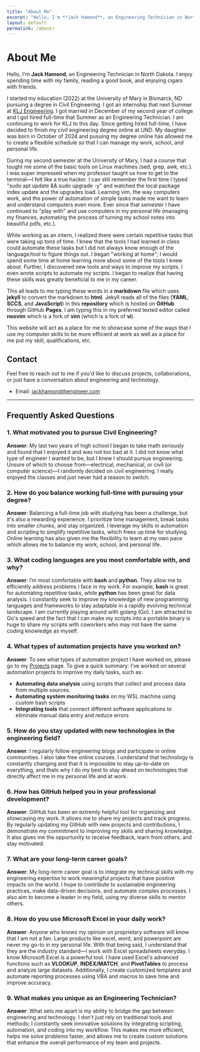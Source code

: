 ```yaml
---
title: "About Me"
excerpt: "Hello, I'm **Jack Hamond**, an Engineering Technician in North Dakota. I enjoy spending time with my family, reading a good book, and enjoying cigars with friends."
layout: default
permalink: /about/
---
```


# About Me

Hello, I'm **Jack Hamond**, an Engineering Technician in North Dakota. I enjoy spending time with my family, reading a good book, and enjoying cigars with friends. 

I started my education (2022) at the University of Mary in Bismarck, ND pursuing a degree in Civil Engineering. I got an internship that next Summer at [KLJ Engineering](https://kljeng.com/). I got married in December of my second year of college and I got hired full-time that Summer as an Engineering Technician. I am continuing to work for KLJ to this day. Since getting hired full-time, I have decided to finish my civil engineering degree online at UND. My daughter was born in October of 2024 and pusuing my degree online has allowed me to create a flexibile schedule so that I can manage my work, school, and personal life.

During my second semester at the University of Mary, I had a course that tought me some of the basic tools on Linux machines (sed, grep, awk, etc.). I was super impressed when my professor taught us how to get to the terminal&mdash;I felt like a true hacker. I can still remember the first time I typed "sudo apt update && sudo upgrade -y" and watched the local package index update and the upgrades load. Learning vim, the way computers work, and the power of automation of simple tasks made me want to learn and understand computers even more. Ever since that semester I have continued to "play with" and use computers in my personal life (managing my finances, automating the process of turning my school notes into beautiful pdfs, etc.).

While working as an intern, I realized there were certain repetitive tasks that were taking up tons of time. I knew that the tools I had learned in class could automate these tasks but I did not always know enough of the language/tool to figure things out. I began "working at home"; I would spend some time at home learning more about some of the tools I knew about. Further, I discovered new tools and ways to improve my scripts. I even wrote scripts to automate my scripts. I began to realize that having these skills was greatly beneficial to me in my career.

This all leads to me typing these words in a **markdown** file which uses **jekyll** to convert the markdown to **html**. Jekyll reads all of the files (**YAML**, **SCCS**, and **JavaScript**) in this **repository** which is hosted on **GitHub** through GitHub **Pages**. I am typing this in my preferred texted editor called **neovim** which is a fork of **vim** (which is a fork of **vi**).

This website will act as a place for me to showcase some of the ways that I use my computer skills to be more efficient at work as well as a place for me put my skill, qualifications, etc.

## Contact

Feel free to reach out to me if you'd like to discuss projects, collaborations, or just have a conversation about engineering and technology.

- Email: [jackhamond@engineer.com](mailto:jackhamond@engineer.com)

---

## Frequently Asked Questions

### 1. **What motivated you to pursue Civil Engineering?**
   **Answer**:
   My last two years of high school I began to take math seriously and found that I enjoyed it and was not too bad at it. I did not know what type of engineer I wanted to be, but I knew I should pursue engineering. Unsure of which to choose from&mdash;electrical, mechanical, or civil (or computer science)&mdash;I randomly decided on civil engineering. I really enjoyed the classes and just never had a reason to switch. 

### 2. **How do you balance working full-time with pursuing your degree?**
   **Answer**:
   Balancing a full-time job with studying has been a challenge, but it's also a rewarding experience. I prioritize time management, break tasks into smaller chunks, and stay organized. I leverage my skills in automation and scripting to simplify repetitive tasks, which frees up time for studying. Online learning has also given me the flexibility to learn at my own pace which allows me to balance my work, school, and personal life.

### 3. **What coding languages are you most comfortable with, and why?**
   **Answer**:
   I’m most comfortable with **bash** and **python**. They allow me to efficiently address problems I face in my work. For example, **bash** is great for automating repetitive tasks, while **python** has been great for data analysis. I constantly seek to improve my knowledge of new programming languages and frameworks to stay adaptable in a rapidly evolving technical landscape. I am currently playing around with golang (Go). I am attracted to Go's speed and the fact that I can make my scripts into a portable binary is huge to share my scripts with coworkers who may not have the same coding knowledge as myself.

### 4. **What types of automation projects have you worked on?**
   **Answer**:
   To see what types of automation project I have worked on, please go to my [Projects](/projects) page. To give a quick summary: I’ve worked on several automation projects to improve my daily tasks, such as:
   - **Automating data analysis** using scripts that collect and process data from multiple sources.
   - **Automating system monitoring tasks** on my WSL machine using custom bash scripts
   - **Integrating tools** that connect different software applications to eliminate manual data entry and reduce errors

### 5. **How do you stay updated with new technologies in the engineering field?**
   **Answer**:
   I regularly follow engineering blogs and participate in online communities. I also take free online courses. I understand that technology is constantly changing and that it is impossible to stay up-to-date on everything, and thats why I do my best to stay ahead on technologies that directly affect me in my personal life and at work.

### 6. **How has GitHub helped you in your professional development?**
   **Answer**:
   GitHub has been an extremly helpful tool for organizing and showcasing my work. It allows me to share my projects and track progress. By regularly updating my GitHub with new projects and contributions, I demonstrate my commitment to improving my skills and sharing knowledge. It also gives me the opportunity to receive feedback, learn from others, and stay motivated.

### 7. **What are your long-term career goals?**
   **Answer**:
   My long-term career goal is to integrate my technical skills with my engineering expertise to work meaningful projects that have positive impacts on the world. I hope to contribute to sustainable engineering practices, make data-driven decisions, and automate complex processes. I also aim to become a leader in my field, using my diverse skills to mentor others.

### 8. **How do you use Microsoft Excel in your daily work?**
   **Answer**:
   Anyone who knows my opinion on proprietary software will know that I am not a fan. Large products like excel, word, and powerpoint are never my go-to in my personal life. With that being said, I understand that they are the industry standard&mdash;I work with Excel spreadsheets everyday. I know Microsoft Excel is a powerful tool. I have used Excel's advanced functions such as **VLOOKUP**, **INDEX/MATCH**, and **PivotTables** to process and analyze large datasets. Additionally, I create customized templates and automate reporting processes using VBA and macros to save time and improve accuracy.

### 9. **What makes you unique as an Engineering Technician?**
   **Answer**:
   What sets me apart is my ability to bridge the gap between engineering and technology. I don't just rely on traditional tools and methods; I constantly seek innovative solutions by integrating scripting, automation, and coding into my workflow. This makes me more efficient, helps me solve problems faster, and allows me to create custom solutions that enhance the overall performance of my team and projects.
